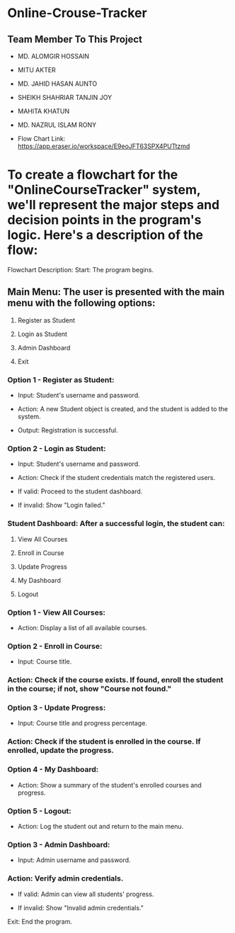 # Online-Crouse-Tracker

## Team Member To This Project

- MD. ALOMGIR HOSSAIN
- MITU AKTER
- MD. JAHID HASAN AUNTO
- SHEIKH SHAHRIAR TANJIN JOY
- MAHITA KHATUN
- MD. NAZRUL ISLAM RONY

- Flow Chart Link: https://app.eraser.io/workspace/E9eoJFT63SPX4PUTtzmd

# To create a flowchart for the "OnlineCourseTracker" system, we'll represent the major steps and decision points in the program's logic. Here's a description of the flow:

Flowchart Description:
Start: The program begins.

## Main Menu: The user is presented with the main menu with the following options:

1. Register as Student

2. Login as Student

3. Admin Dashboard

4. Exit

### Option 1 - Register as Student:

- Input: Student's username and password.

- Action: A new Student object is created, and the student is added to the system.

- Output: Registration is successful.

### Option 2 - Login as Student:

- Input: Student's username and password.

- Action: Check if the student credentials match the registered users.

- If valid: Proceed to the student dashboard.

- If invalid: Show "Login failed."

### Student Dashboard: After a successful login, the student can:

1. View All Courses

2. Enroll in Course

3. Update Progress

4. My Dashboard

5. Logout

### Option 1 - View All Courses:

- Action: Display a list of all available courses.

### Option 2 - Enroll in Course:

- Input: Course title.

### Action: Check if the course exists. If found, enroll the student in the course; if not, show "Course not found."

### Option 3 - Update Progress:

- Input: Course title and progress percentage.

### Action: Check if the student is enrolled in the course. If enrolled, update the progress.

### Option 4 - My Dashboard:

- Action: Show a summary of the student's enrolled courses and progress.

### Option 5 - Logout:

- Action: Log the student out and return to the main menu.

### Option 3 - Admin Dashboard:

- Input: Admin username and password.

### Action: Verify admin credentials.

- If valid: Admin can view all students' progress.

- If invalid: Show "Invalid admin credentials."

Exit: End the program.
